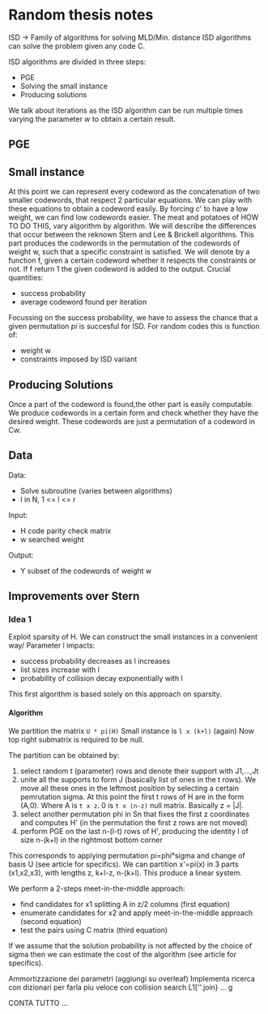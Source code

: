 # Random thesis notes

ISD -> Family of algorithms for solving MLD/Min. distance
ISD algorithms can solve the problem given any code C.

ISD algorithms are divided in three steps:

- PGE
- Solving the small instance
- Producing solutions

We talk about iterations as the ISD algorithm can be run multiple times varying the parameter *w* to obtain a certain result.

## PGE

## Small instance

At this point we can represent every codeword as the concatenation of two smaller codewords, that respect 2 particular equations. We can play with these equations to obtain a codeword easily. By forcing c' to have a low weight, we can find low codewords easier. The meat and potatoes of HOW TO DO THIS, vary algorithm by algorithm. We will describe the differences that occur between the reknown Stern and Lee & Brickell algorithms.
This part produces the codewords in the permutation of the codewords of weight w, such that a specific constraint is satisfied. We will denote by a function f, given a certain codeword whether it respects the constraints or not. If f return 1 the given codeword is added to the output. 
Crucial quantities:

- success probability
- average codeword found per iteration

Focussing on the success probability, we have to assess the chance that a given permutation *pi* is succesful for ISD. For random codes this is function of:

- weight w
- constraints imposed by ISD variant

## Producing Solutions

Once a part of the codeword is found,the other part is easily computable. We produce codewords in a certain form and check whether they have the desired weight. These codewords are just a permutation of a codeword in Cw. 

## Data

Data:

- Solve subroutine (varies between algorithms)
- l in N, 1 <= l <= r

Input:

- H code parity check matrix
- w searched weight

Output:

- Y subset of the codewords of weight w

## Improvements over Stern

### Idea 1

Exploit sparsity of H.
We can construct the small instances in a convenient way/
Parameter l impacts:

- success probability decreases as l increases
- list sizes increase with l
- probability of collision decay exponentially with l

This first algorithm is based solely on this approach on sparsity.

#### Algorithm

We partition the matrix `U * pi(H)`
Small instance is `l x (k+l)` (again)
Now top right submatrix is required to be null.

The partition can be obtained by:

1. select random t (parameter) rows and denote their support with J1,...,Jt
2. unite all the supports to form J (basically list of ones in the t rows). We move all these ones in the leftmost position by selecting a certain pemrutation sigma. At this point the first t rows of H are in the form (A,0). Where A is `t x z`. 0 is `t x (n-z)` null matrix. Basically z = |J|.
3. select another permutation phi in Sn that fixes the first z coordinates and computes H' (in the permutation the first z rows are not moved)
4. perform PGE on the last n-(l-t) rows of H', producing the identity I of size n-(k+l) in the rightmost bottom corner

This corresponds to applying permutation pi=phi°sigma and change of basis U (see article for specifics).
We can partition x'=pi(x) in 3 parts (x1,x2,x3), with lengths z, k+l-z, n-(k+l).
This produce a linear system.

We perform a 2-steps meet-in-the-middle approach:

- find candidates for x1 splitting A in z/2 columns (first equation)
- enumerate candidates for x2 and apply meet-in-the-middle approach (second equation)
- test the pairs using C matrix (third equation)

If we assume that the solution probability is not affected by the choice of sigma then we can estimate the cost of the algorithm (see article for specifics).



Ammortizzazione dei parametri (aggiungi su overleaf)
Implementa ricerca con dizionari per farla piu veloce con collision search
L1[''.join} ...
g


CONTA TUTTO ...
